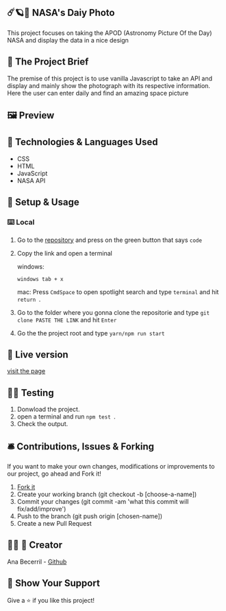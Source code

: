 ## ☄️🪐💫 NASA's Daiy Photo

This project focuses on taking the APOD (Astronomy Picture Of the Day) NASA and display the data in a nice design

## 🧮 The Project Brief

The premise of this project is to use vanilla Javascript to take an API and display and mainly show the photograph with its respective information. Here the user can enter daily and find an amazing space picture

## 🖼️ Preview

## 🧬 Technologies & Languages Used
- CSS
- HTML
- JavaScript
- NASA API

## 🔰 Setup & Usage

### ⌨️ Local 

1. Go to the [repository](https://github.com/Ana-Becerril/NASA-s-Daily-Photo) and press on the green button that says ```code```
2. Copy the link and open a terminal 

    windows:

    ```windows tab + x ```

    mac: Press ```CmdSpace``` to open spotlight search and type ```terminal``` and hit ```return ```.


3. Go to the folder where you gonna clone the repositorie and type ```git clone PASTE THE LINK``` and hit ```Enter ```

4. Go the the project root and type ``` yarn/npm run start ```

## 🚀 Live version
[visit the page](https://podnasa.netlify.app/)


## 🧫🔬 Testing

1. Donwload the project.
2. open a terminal and run ```npm test ```.
3. Check the output.
## 🛎️ Contributions, Issues & Forking

If you want to make your own changes, modifications or improvements to our project, go ahead and Fork it!
1. [Fork it](https://github.com/Ana-Becerril/NASA-s-Daily-Photo/fork)
2. Create your working branch (git checkout -b [choose-a-name])
3. Commit your changes (git commit -am 'what this commit will fix/add/improve')
4. Push to the branch (git push origin [chosen-name])
5. Create a new Pull Request

## 👩‍💻 🦄 Creator

Ana Becerril - [Github](https://github.com/Ana-Becerril)

## 💚 Show Your Support

Give a ⭐️ if you like this project!

